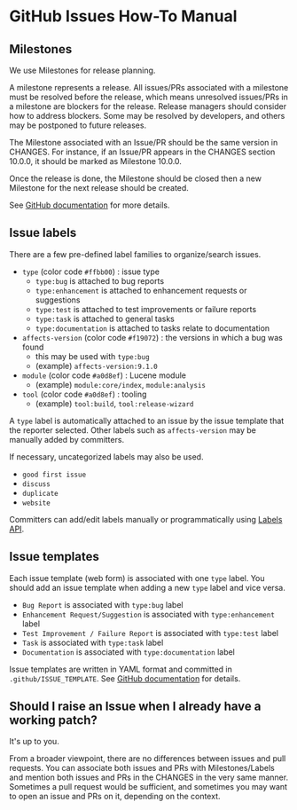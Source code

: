 <!--
Licensed to the Apache Software Foundation (ASF) under one
or more contributor license agreements.  See the NOTICE file
distributed with this work for additional information
regarding copyright ownership.  The ASF licenses this file
to you under the Apache License, Version 2.0 (the
"License"); you may not use this file except in compliance
with the License.  You may obtain a copy of the License at

  http://www.apache.org/licenses/LICENSE-2.0

Unless required by applicable law or agreed to in writing,
software distributed under the License is distributed on an
"AS IS" BASIS, WITHOUT WARRANTIES OR CONDITIONS OF ANY
KIND, either express or implied.  See the License for the
specific language governing permissions and limitations
under the License.
-->

# GitHub Issues How-To Manual

## Milestones

We use Milestones for release planning.

A milestone represents a release. All issues/PRs associated with a milestone must be resolved before the release, which means unresolved issues/PRs in a milestone are blockers for the release. Release managers should consider how to address blockers. Some may be resolved by developers, and others may be postponed to future releases.

The Milestone associated with an Issue/PR should be the same version in CHANGES. For instance, if an Issue/PR appears in the CHANGES section 10.0.0, it should be marked as Milestone 10.0.0.

Once the release is done, the Milestone should be closed then a new Milestone for the next release should be created.

See [GitHub documentation](https://docs.github.com/en/issues/using-labels-and-milestones-to-track-work/about-milestones) for more details.

## Issue labels

There are a few pre-defined label families to organize/search issues.

- `type` (color code `#ffbb00`) : issue type
  - `type:bug` is attached to bug reports
  - `type:enhancement` is attached to enhancement requests or suggestions
  - `type:test` is attached to test improvements or failure reports
  - `type:task` is attached to general tasks
  - `type:documentation` is attached to tasks relate to documentation
- `affects-version` (color code `#f19072`) : the versions in which a bug was found 
  - this may be used with `type:bug` 
  - (example) `affects-version:9.1.0`
- `module` (color code `#a0d8ef`) : Lucene module
  - (example) `module:core/index`, `module:analysis`
- `tool` (color code `#a0d8ef`) : tooling
  - (example) `tool:build`, `tool:release-wizard`

A `type` label is automatically attached to an issue by the issue template that the reporter selected. Other labels such as `affects-version` may be manually added by committers.

If necessary, uncategorized labels may also be used.

- `good first issue`
- `discuss`
- `duplicate`
- `website`

Committers can add/edit labels manually or programmatically using [Labels API](https://docs.github.com/en/rest/issues/labels).

## Issue templates

Each issue template (web form) is associated with one `type` label. You should add an issue template when adding a new `type` label and vice versa.

- `Bug Report` is associated with `type:bug` label
- `Enhancement Request/Suggestion` is associated with `type:enhancement` label
- `Test Improvement / Failure Report` is associated with `type:test` label
- `Task` is associated with `type:task` label
- `Documentation` is associated with `type:documentation` label

Issue templates are written in YAML format and committed in `.github/ISSUE_TEMPLATE`. See [GitHub documentation](https://docs.github.com/en/communities/using-templates-to-encourage-useful-issues-and-pull-requests/syntax-for-issue-forms) for details.

## Should I raise an Issue when I already have a working patch?

It's up to you.

From a broader viewpoint, there are no differences between issues and pull requests. You can associate both issues and PRs with Milestones/Labels and mention both issues and PRs in the CHANGES in the very same manner. Sometimes a pull request would be sufficient, and sometimes you may want to open an issue and PRs on it, depending on the context.
